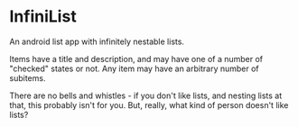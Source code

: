 # InfiniList
An android list app with infinitely nestable lists.

Items have a title and description, and may have one of a number of "checked" states or not.
Any item may have an arbitrary number of subitems.

There are no bells and whistles - if you don't like lists, and nesting lists at that, this probably isn't for you.
But, really, what kind of person doesn't like lists?
